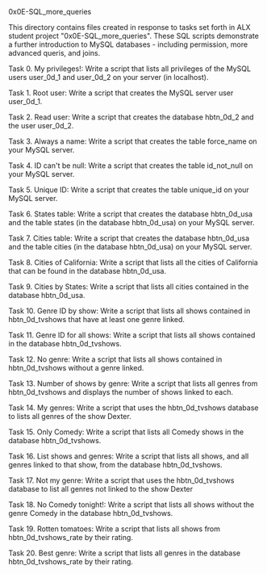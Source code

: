 0x0E-SQL_more_queries

This directory contains files created in response to tasks set forth in ALX student project "0x0E-SQL_more_queries". These SQL scripts demonstrate a further introduction to MySQL databases - including permission, more advanced queris, and joins.

Task 0. My privileges!: Write a script that lists all privileges of the MySQL users user_0d_1 and user_0d_2 on your server (in localhost).

Task 1. Root user: Write a script that creates the MySQL server user user_0d_1.

Task 2. Read user: Write a script that creates the database hbtn_0d_2 and the user user_0d_2.

Task 3. Always a name: Write a script that creates the table force_name on your MySQL server.

Task 4. ID can't be null: Write a script that creates the table id_not_null on your MySQL server.

Task 5. Unique ID: Write a script that creates the table unique_id on your MySQL server.

Task 6. States table: Write a script that creates the database hbtn_0d_usa and the table states (in the database hbtn_0d_usa) on your MySQL server.

Task 7. Cities table: Write a script that creates the database hbtn_0d_usa and the table cities (in the database hbtn_0d_usa) on your MySQL server.

Task 8. Cities of California: Write a script that lists all the cities of California that can be found in the database hbtn_0d_usa.

Task 9. Cities by States: Write a script that lists all cities contained in the database hbtn_0d_usa.

Task 10. Genre ID by show: Write a script that lists all shows contained in hbtn_0d_tvshows that have at least one genre linked.

Task 11. Genre ID for all shows: Write a script that lists all shows contained in the database hbtn_0d_tvshows.

Task 12. No genre: Write a script that lists all shows contained in hbtn_0d_tvshows without a genre linked.

Task 13. Number of shows by genre: Write a script that lists all genres from hbtn_0d_tvshows and displays the number of shows linked to each.

Task 14. My genres: Write a script that uses the hbtn_0d_tvshows database to lists all genres of the show Dexter.

Task 15. Only Comedy: Write a script that lists all Comedy shows in the database hbtn_0d_tvshows.

Task 16. List shows and genres: Write a script that lists all shows, and all genres linked to that show, from the database hbtn_0d_tvshows.

Task 17. Not my genre: Write a script that uses the hbtn_0d_tvshows database to list all genres not linked to the show Dexter

Task 18. No Comedy tonight!: Write a script that lists all shows without the genre Comedy in the database hbtn_0d_tvshows.

Task 19. Rotten tomatoes: Write a script that lists all shows from hbtn_0d_tvshows_rate by their rating.

Task 20. Best genre: Write a script that lists all genres in the database hbtn_0d_tvshows_rate by their rating.
